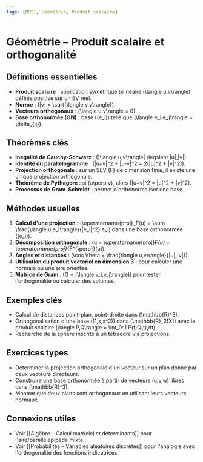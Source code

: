 ```yaml
---
tags: [MPSI, Géométrie, Produit scalaire]
---
```


# Géométrie – Produit scalaire et orthogonalité

## Définitions essentielles
- **Produit scalaire** : application symétrique bilinéaire \(\langle u,v\rangle\) définie positive sur un EV réel.
- **Norme** : \(\|v\| = \sqrt{\langle v,v\rangle}\).
- **Vecteurs orthogonaux** : \(\langle u,v\rangle = 0\).
- **Base orthonormée (ON)** : base \((e_i)\) telle que \(\langle e_i,e_j\rangle = \delta_{ij}\).

## Théorèmes clés
- **Inégalité de Cauchy-Schwarz** : \(|\langle u,v\rangle| \leqslant \|u\|\,\|v\|\).
- **Identité du parallélogramme** : \(\|u+v\|^2 + \|u-v\|^2 = 2(\|u\|^2 + \|v\|^2)\).
- **Projection orthogonale** : sur un SEV \(F\) de dimension finie, il existe une unique projection orthogonale.
- **Théorème de Pythagore** : si \(u\perp v\), alors \(\|u+v\|^2 = \|u\|^2 + \|v\|^2\).
- **Processus de Gram-Schmidt** : permet d'orthonormaliser une base.

## Méthodes usuelles
1. **Calcul d'une projection** : \(\operatorname{proj}_F(u) = \sum \frac{\langle u,e_i\rangle}{\|e_i\|^2} e_i\) dans une base orthonormée \((e_i)\).
2. **Décomposition orthogonale** : \(u = \operatorname{proj}_F(u) + \operatorname{proj}_{F^{\perp}}(u)\).
3. **Angles et distances** : \(\cos \theta = \frac{\langle u,v\rangle}{\|u\|\,\|v\|}\).
4. **Utilisation du produit vectoriel en dimension 3** : pour calculer une normale ou une aire orientée.
5. **Matrice de Gram** : \(G = (\langle v_i,v_j\rangle)\) pour tester l'orthogonalité ou calculer des volumes.

## Exemples clés
- Calcul de distances point-plan, point-droite dans \(\mathbb{R}^3\).
- Orthogonalisation d'une base \((1,x,x^2)\) dans \(\mathbb{R}_2[X]\) avec le produit scalaire \(\langle P,Q\rangle = \int_0^1 P(t)Q(t)\,dt\).
- Recherche de la sphère inscrite à un tétraèdre via projections.

## Exercices types
- Déterminer la projection orthogonale d'un vecteur sur un plan donné par deux vecteurs directeurs.
- Construire une base orthonormée à partir de vecteurs \(u,v,w\) libres dans \(\mathbb{R}^3\).
- Montrer que deux plans sont orthogonaux en utilisant leurs vecteurs normaux.

## Connexions utiles
- Voir [[Algèbre – Calcul matriciel et déterminants]] pour l'aire/parallélépipède mixte.
- Voir [[Probabilités – Variables aléatoires discrètes]] pour l'analogie avec l'orthogonalité des fonctions indicatrices.
